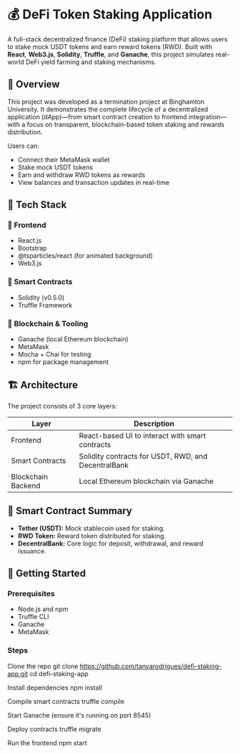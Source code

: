 # 💰 DeFi Token Staking Application

A full-stack decentralized finance (DeFi) staking platform that allows users to stake mock USDT tokens and earn reward tokens (RWD). Built with **React**, **Web3.js**, **Solidity**, **Truffle**, and **Ganache**, this project simulates real-world DeFi yield farming and staking mechanisms.

## 📌 Overview

This project was developed as a termination project at Binghamton University. It demonstrates the complete lifecycle of a decentralized application (dApp)—from smart contract creation to frontend integration—with a focus on transparent, blockchain-based token staking and rewards distribution.

Users can:

- Connect their MetaMask wallet
- Stake mock USDT tokens
- Earn and withdraw RWD tokens as rewards
- View balances and transaction updates in real-time

## 🧱 Tech Stack

### 🔹 Frontend
- React.js
- Bootstrap
- @tsparticles/react (for animated background)
- Web3.js

### 🔹 Smart Contracts
- Solidity (v0.5.0)
- Truffle Framework

### 🔹 Blockchain & Tooling
- Ganache (local Ethereum blockchain)
- MetaMask
- Mocha + Chai for testing
- npm for package management

## 🏗️ Architecture

The project consists of 3 core layers:

| Layer         | Description |
|---------------|-------------|
| Frontend      | React-based UI to interact with smart contracts |
| Smart Contracts | Solidity contracts for USDT, RWD, and DecentralBank |
| Blockchain Backend | Local Ethereum blockchain via Ganache |

## 🔐 Smart Contract Summary

- **Tether (USDT):** Mock stablecoin used for staking.
- **RWD Token:** Reward token distributed for staking.
- **DecentralBank:** Core logic for deposit, withdrawal, and reward issuance.

## 🚀 Getting Started

### Prerequisites

- Node.js and npm
- Truffle CLI
- Ganache
- MetaMask

### Steps

Clone the repo
git clone https://github.com/tanyarodrigues/defi-staking-app.git
cd defi-staking-app

Install dependencies
npm install

Compile smart contracts
truffle compile

Start Ganache (ensure it's running on port 8545)

Deploy contracts
truffle migrate

Run the frontend
npm start
